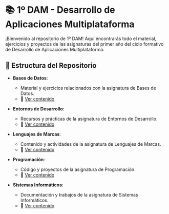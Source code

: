 # 📚 1º DAM - Desarrollo de Aplicaciones Multiplataforma

¡Bienvenido al repositorio de 1º DAM! Aquí encontrarás todo el material, ejercicios y proyectos de las asignaturas del primer año del ciclo formativo de Desarrollo de Aplicaciones Multiplataforma.

## 📂 Estructura del Repositorio

- **Bases de Datos**: 
  - Material y ejercicios relacionados con la asignatura de Bases de Datos.
  - 📁 [Ver contenido](BaseDatos/)

- **Entornos de Desarrollo**: 
  - Recursos y prácticas de la asignatura de Entornos de Desarrollo.
  - 📁 [Ver contenido](Entornos%20de%20desarrollo/)

- **Lenguajes de Marcas**: 
  - Contenido y actividades de la asignatura de Lenguajes de Marcas.
  - 📁 [Ver contenido](Lenguaje%20de%20marcas/)

- **Programación**: 
  - Código y proyectos de la asignatura de Programación.
  - 📁 [Ver contenido](Programación/)

- **Sistemas Informáticos**: 
  - Documentación y trabajos de la asignatura de Sistemas Informáticos.
  - 📁 [Ver contenido](Sistemas%20Informáticos/)

